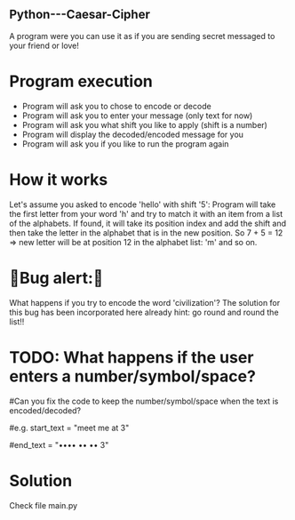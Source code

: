 ## Python---Caesar-Cipher

A program were you can use it as if you are sending secret messaged to your friend or love! 

# Program execution

- Program will ask you to chose to encode or decode
- Program will ask you to enter your message (only text for now)
- Program will ask you what shift you like to apply (shift is a number)
- Program will display the decoded/encoded message for you
- Program will ask you if you like to run the program again

# How it works

Let's assume you asked to encode 'hello' with shift '5':
Program will take the first letter from your word 'h' and try to match it with an item from a list of the alphabets. 
If found, it will take its position index and add the shift and then take the letter in the alphabet that is in the new position.
So 7 + 5 = 12 => new letter will be at position 12 in the alphabet list: 'm' and so on.

# 🐛Bug alert:🐛
What happens if you try to encode the word 'civilization'?
The solution for this bug has been incorporated here already
hint: go round and round the list!!


# TODO: What happens if the user enters a number/symbol/space?

#Can you fix the code to keep the number/symbol/space when the text is encoded/decoded?

#e.g. start_text = "meet me at 3"

#end_text = "•••• •• •• 3"

    


# Solution

Check file main.py
